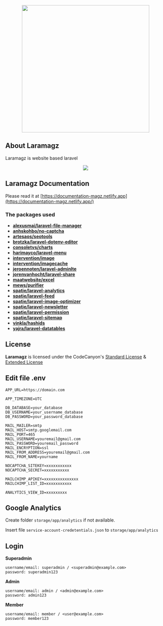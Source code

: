 <p align="center"><img src="https://res.cloudinary.com/dvkfmbfct/image/upload/v1593146311/logo-laramagz-_h3gnfo.svg" width="400"></p>

## About Laramagz

Laramagz is website based laravel

<p align="center"><img src="https://res.cloudinary.com/dvkfmbfct/image/upload/v1593146282/capture_kwivsb.png"></p>

## Laramagz Documentation

Please read it at [https://documentation-magz.netlify.app](https://documentation-magz.netlify.app/)

### The packages used

- **[alexusmai/laravel-file-manager](https://packagist.org/packages/alexusmai/laravel-file-manager)**
- **[anhskohbo/no-captcha](https://packagist.org/packages/anhskohbo/no-captcha)**
- **[artesaos/seotools](https://packagist.org/packages/artesaos/seotools)**
- **[brotzka/laravel-dotenv-editor](https://packagist.org/packages/brotzka/laravel-dotenv-editor)**
- **[consoletvs/charts](https://packagist.org/packages/consoletvs/charts)**
- **[harimayco/laravel-menu](https://packagist.org/packages/harimayco/laravel-menu)**
- **[intervention/image](https://packagist.org/packages/intervention/image)**
- **[intervention/imagecache](https://packagist.org/packages/intervention/imagecache)**
- **[jeroennoten/laravel-adminlte](https://packagist.org/packages/jeroennoten/laravel-adminlte)**
- **[jorenvanhocht/laravel-share](https://packagist.org/packages/jorenvanhocht/laravel-share)**
- **[maatwebsite/excel](https://packagist.org/packages/maatwebsite/excel)**
- **[mews/purifier](https://packagist.org/packages/mews/purifier)**
- **[spatie/laravel-analytics](https://packagist.org/packages/spatie/laravel-analytics)**
- **[spatie/laravel-feed](https://packagist.org/packages/spatie/laravel-feed)**
- **[spatie/laravel-image-optimizer](https://packagist.org/packages/spatie/laravel-image-optimizer)**
- **[spatie/laravel-newsletter](https://packagist.org/packages/spatie/laravel-newsletter)**
- **[spatie/laravel-permission](https://packagist.org/packages/spatie/laravel-permission)**
- **[spatie/laravel-sitemap](https://packagist.org/packages/spatie/laravel-sitemap)**
- **[vinkla/hashids](https://packagist.org/packages/vinkla/hashids)**
- **[yajra/laravel-datatables](https://packagist.org/packages/yajra/laravel-datatables)**

## License

**Laramagz** is licensed under the CodeCanyon's [Standard License](https://codecanyon.net/licenses/terms/regular) & [Extended License](https://codecanyon.net/licenses/terms/extended)

## Edit file .env

```
APP_URL=https://domain.com

APP_TIMEZONE=UTC

DB_DATABASE=your_database
DB_USERNAME=your_username_database
DB_PASSWORD=your_password_database

MAIL_MAILER=smtp
MAIL_HOST=smtp.googlemail.com
MAIL_PORT=465
MAIL_USERNAME=youremail@gmail.com
MAIL_PASSWORD=youremail_password
MAIL_ENCRYPTION=ssl
MAIL_FROM_ADDRESS=youremail@gmail.com
MAIL_FROM_NAME=yourname

NOCAPTCHA_SITEKEY=xxxxxxxxxxx
NOCAPTCHA_SECRET=xxxxxxxxxxx

MAILCHIMP_APIKEY=xxxxxxxxxxxxxxx
MAILCHIMP_LIST_ID=xxxxxxxxxxx

ANALYTICS_VIEW_ID=xxxxxxxxx
```

## Google Analytics

Create folder `storage/app/analytics` if not available. 

Insert file `service-account-credetentials.json` to `storage/app/analytics`

## Login

**Superadmin**

```
username/email: superadmin / <superadmin@example.com>
password: superadmin123
```

**Admin**

```
username/email: admin / <admin@example.com>
password: admin123
```


**Member**

```
username/email: member / <user@example.com>
password: member123
```
